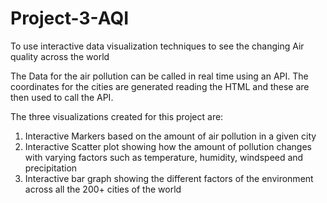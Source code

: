 # Project-3-AQI
To use interactive data visualization techniques to see the changing Air quality across the world

The Data for the air pollution can be called in real time using an API. The coordinates for the cities are generated reading the HTML and these are then used to call the API.

The three visualizations created for this project are:
1. Interactive Markers based on the amount of air pollution in a given city
2. Interactive Scatter plot showing how the amount of pollution changes with varying factors such as temperature, humidity, windspeed and precipitation
3. Interactive bar graph showing the different factors of the environment across all the 200+ cities of the world



